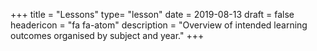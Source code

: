 +++
title = "Lessons"
type= "lesson"
date = 2019-08-13
draft = false
headericon =  "fa fa-atom"
description = "Overview of intended learning outcomes organised by subject and year."
+++

